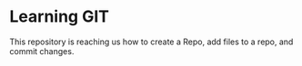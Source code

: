 # Learning GIT

This repository is reaching us how to create a Repo, add files to a repo, and commit changes.